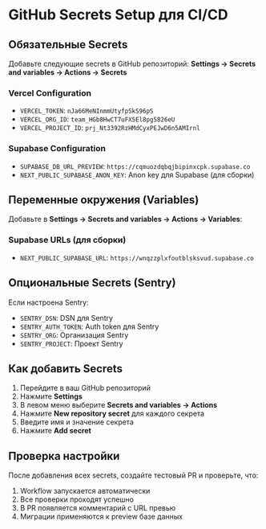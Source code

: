 # GitHub Secrets Setup для CI/CD

## Обязательные Secrets

Добавьте следующие secrets в GitHub репозиторий:
**Settings → Secrets and variables → Actions → Secrets**

### Vercel Configuration
- `VERCEL_TOKEN`: `nJa66MeNInmmUtyfpSkS96pS`
- `VERCEL_ORG_ID`: `team_HGb8HwCT7uFX5El8pg5826eU`
- `VERCEL_PROJECT_ID`: `prj_Nt3392RzHMdCyxPEJwD6n5AMIrnl`

### Supabase Configuration
- `SUPABASE_DB_URL_PREVIEW`: `https://cqmuozdqbqjbipinxcpk.supabase.co`
- `NEXT_PUBLIC_SUPABASE_ANON_KEY`: Anon key для Supabase (для сборки)

## Переменные окружения (Variables)

Добавьте в **Settings → Secrets and variables → Actions → Variables**:

### Supabase URLs (для сборки)
- `NEXT_PUBLIC_SUPABASE_URL`: `https://wnqzzplxfoutblsksvud.supabase.co`

## Опциональные Secrets (Sentry)

Если настроена Sentry:
- `SENTRY_DSN`: DSN для Sentry
- `SENTRY_AUTH_TOKEN`: Auth token для Sentry
- `SENTRY_ORG`: Организация Sentry
- `SENTRY_PROJECT`: Проект Sentry

## Как добавить Secrets

1. Перейдите в ваш GitHub репозиторий
2. Нажмите **Settings**
3. В левом меню выберите **Secrets and variables → Actions**
4. Нажмите **New repository secret** для каждого секрета
5. Введите имя и значение секрета
6. Нажмите **Add secret**

## Проверка настройки

После добавления всех secrets, создайте тестовый PR и проверьте, что:
1. Workflow запускается автоматически
2. Все проверки проходят успешно
3. В PR появляется комментарий с URL превью
4. Миграции применяются к preview базе данных

